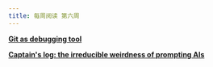 ```yaml
---
title: 每周阅读 第六周
---
```


**[Git as debugging tool](https://lucasoshiro.github.io/posts-en/2023-02-13-git-debug/)**

**[Captain's log: the irreducible weirdness of prompting AIs](https://www.oneusefulthing.org/p/captains-log-the-irreducible-weirdness)**

